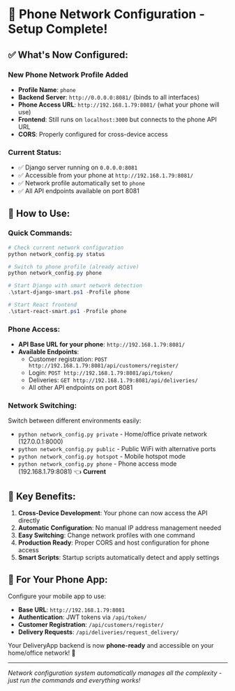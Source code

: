 # 📱 Phone Network Configuration - Setup Complete!

## ✅ **What's Now Configured:**

### **New Phone Network Profile Added**
- **Profile Name**: `phone`
- **Backend Server**: `http://0.0.0.0:8081/` (binds to all interfaces)
- **Phone Access URL**: `http://192.168.1.79:8081/` (what your phone will use)
- **Frontend**: Still runs on `localhost:3000` but connects to the phone API URL
- **CORS**: Properly configured for cross-device access

### **Current Status:**
- ✅ Django server running on `0.0.0.0:8081`
- ✅ Accessible from your phone at `http://192.168.1.79:8081/`
- ✅ Network profile automatically set to `phone`
- ✅ All API endpoints available on port 8081

## 🚀 **How to Use:**

### **Quick Commands:**
```powershell
# Check current network configuration
python network_config.py status

# Switch to phone profile (already active)
python network_config.py phone

# Start Django with smart network detection
.\start-django-smart.ps1 -Profile phone

# Start React frontend
.\start-react-smart.ps1 -Profile phone
```

### **Phone Access:**
- **API Base URL for your phone**: `http://192.168.1.79:8081/`
- **Available Endpoints**:
  - Customer registration: `POST http://192.168.1.79:8081/api/customers/register/`
  - Login: `POST http://192.168.1.79:8081/api/token/`
  - Deliveries: `GET http://192.168.1.79:8081/api/deliveries/`
  - All other API endpoints on port 8081

### **Network Switching:**
Switch between different environments easily:
- `python network_config.py private` - Home/office private network (127.0.0.1:8000)
- `python network_config.py public` - Public WiFi with alternative ports
- `python network_config.py hotspot` - Mobile hotspot mode
- `python network_config.py phone` - Phone access mode (192.168.1.79:8081) 👈 **Current**

## 🎯 **Key Benefits:**

1. **Cross-Device Development**: Your phone can now access the API directly
2. **Automatic Configuration**: No manual IP address management needed
3. **Easy Switching**: Change network profiles with one command
4. **Production Ready**: Proper CORS and host configuration for phone access
5. **Smart Scripts**: Startup scripts automatically detect and apply settings

## 📱 **For Your Phone App:**

Configure your mobile app to use:
- **Base URL**: `http://192.168.1.79:8081`
- **Authentication**: JWT tokens via `/api/token/`
- **Customer Registration**: `/api/customers/register/`
- **Delivery Requests**: `/api/deliveries/request_delivery/`

Your DeliveryApp backend is now **phone-ready** and accessible on your home/office network! 🎉

---

*Network configuration system automatically manages all the complexity - just run the commands and everything works!*